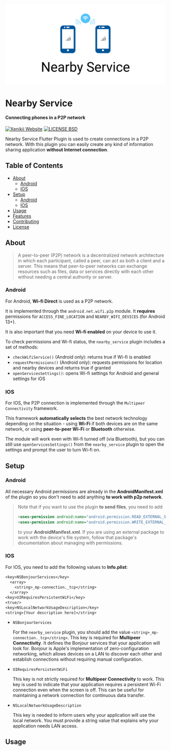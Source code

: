 ![logo](.github/assets/logo.png)

# Nearby Service

#### Connecting phones in a P2P network

[![Xenikii Website](https://img.shields.io/badge/-xenikii.one-bd2727?style=flat&logoColor=white)](https://xenikii.one)
[![LICENSE BSD](https://img.shields.io/badge/License-BSD-4577d9)](https://github.com/ksenia312/nearby_service/blob/main/LICENSE)

Nearby Service Flutter Plugin is used to create connections in a P2P network. With this plugin you can easily create any
kind of information sharing application **without Internet connection**.

## Table of Contents

- [About](#about)
  - [Android](#android_about)
  - [IOS](#ios_about)
- [Setup](#setup)
  - [Android](#android_setup)
  - [IOS](#ios_setup)
- [Usage](#usage)
- [Features](#features)
- [Contributing](#contributing)
- [License](#license)

## About

> A peer-to-peer (P2P) network is a decentralized network architecture in which each participant, called a peer, can act
> as both a client and a server. This means that peer-to-peer networks can exchange resources such as files, data or
> services directly with each other without needing a central authority or server.

### Android <a id="android_about"></a>

For Android, **Wi-fi Direct** is used as a P2P network.

It is implemented through the `android.net.wifi.p2p` module.
It **requires** permissions for `ACCESS_FINE_LOCATION` and `NEARBY_WIFI_DEVICES` (for Android 13+).

It is also important that you need **Wi-fi enabled** on your device to use it.

To check permissions and Wi-fi status, the
`nearby_service` plugin includes a set of methods:

- `checkWifiService()` (Android only): returns true if Wi-fi is enabled
- `requestPermissions()` (Android only): requests permissions for location and nearby devices and returns true if
  granted
- `openServicesSettings()`: opens Wi-fi settings for Android and general settings for iOS

### IOS <a id="ios_about"></a>

For IOS, the P2P connection is implemented through the `Multipeer Connectivity` framework.

This framework **automatically selects** the best network technology depending on the situation - using **Wi-Fi** if
both
devices are on the same network, or using **peer-to-peer Wi-Fi** or **Bluetooth** otherwise.

The module will work even with Wi-fi turned off (via Bluetooth), but you can still use `openServicesSettings()` from
the `nearby_service` plugin to open the settings and prompt the user to turn Wi-fi on.

## Setup

### Android <a id="android_setup"></a>

All necessary Android permissions are already in the **AndroidManifest.xml** of the plugin
so you don't need to add anything **to work with p2p network**.

> Note that if you want to use the plugin **to send files**, you need to add
> ```xml
> <uses-permission android:name="android.permission.READ_EXTERNAL_STORAGE" /> 
> <uses-permission android:name="android.permission.WRITE_EXTERNAL_STORAGE" /> 
> ```
> to your **AndroidManifest.xml**.
> If you are using an external package to work with the device's file system,
> follow that package's documentation about managing with permissions.

### IOS <a id="ios_setup"></a>

For IOS, you need to add the following values to **Info.plist**:

```plist
<key>NSBonjourServices</key>
  <array>
    <string>_mp-connection._tcp</string>
  </array>
<key>UIRequiresPersistentWiFi</key>
<true/>
<key>NSLocalNetworkUsageDescription</key>
<string>[Your description here]</string>
```

- `NSBonjourServices`

  For the `nearby_service` plugin, you should add the value `<string>_mp-connection._tcp</string>`. This key is
  required for **Multipeer Connectivity**. It defines the Bonjour services
  that your application will look for. Bonjour is Apple's implementation of zero-configuration networking, which allows
  devices on a LAN to discover each other and establish connections without requiring manual configuration.

- `UIRequiresPersistentWiFi`

  This key is not strictly required for **Multipeer Connectivity** to work. This key is used
  to indicate that your application requires a persistent Wi-Fi connection even when the screen is off. This can be
  useful for maintaining a network connection for continuous data transfer.

- `NSLocalNetworkUsageDescription`

  This key is needed to inform users why your application will use the local network. You must provide a string value
  that explains why your application needs LAN access.

## Usage




